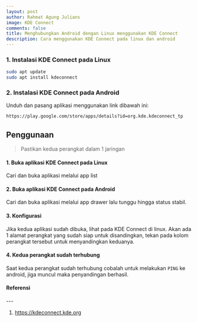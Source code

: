 ```yaml
---
layout: post
author: Rahmat Agung Julians
image: KDE Connect
comments: false
title: Menghubungkan Android dengan Linux menggunakan KDE Connect
description: Cara menggunakan KDE Connect pada linux dan android
---
```


### 1. Instalasi KDE Connect pada Linux
```bash
sudo apt update
sudo apt install kdeconnect
```

### 2. Instalasi KDE Connect pada Android
Unduh dan pasang aplikasi menggunakan link dibawah ini:
```bash
https://play.google.com/store/apps/details?id=org.kde.kdeconnect_tp
```

## Penggunaan
> Pastikan kedua perangkat dalam 1 jaringan

#### 1. Buka aplikasi KDE Connect pada Linux
Cari dan buka aplikasi melalui app list

#### 2. Buka aplikasi KDE Connect pada Android
Cari dan buka aplikasi melalui app drawer lalu tunggu hingga status stabil.

#### 3. Konfigurasi
Jika kedua aplikasi sudah dibuka, lihat pada KDE Connect di linux.
Akan ada 1 alamat perangkat yang sudah siap untuk disandingkan, tekan pada kolom perangkat tersebut untuk menyandingkan keduanya.

#### 4. Kedua perangkat sudah terhubung
Saat kedua perangkat sudah terhubung cobalah untuk melakukan `PING` ke android, jiga muncul maka penyandingan berhasil.

<h4><b>Referensi</b></h4> 
--- 
<ol>
    <li>
        <a href="https://kdeconnect.kde.org/">https://kdeconnect.kde.org</a>
    </li>
</ol>
